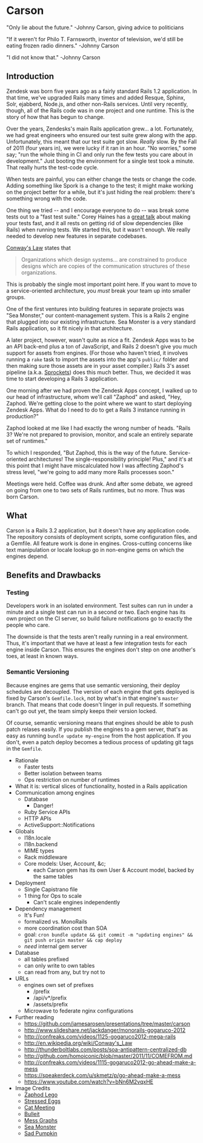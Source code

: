 # Carson

"Only lie about the future." -Johnny Carson, giving advice to politicians

"If it weren't for Philo T. Farnsworth, inventor of television, we'd still be
eating frozen radio dinners." -Johnny Carson

"I did not know that." -Johnny Carson

## Introduction

Zendesk was born five years ago as a fairly standard Rails 1.2 application. In
that time, we've upgraded Rails many times and added Resque, Sphinx, Solr,
ejabberd, Node.js, and other non-Rails services. Until very recently, though,
all of the Rails code was in one project and one runtime. This is the story
of how that has begun to change.

Over the years, Zendesks's main Rails application grew... a lot. Fortunately,
we had great engineers who ensured our test suite grew along with the app.
Unfortunately, this meant that our test suite got slow. *Really* slow. By
the Fall of 2011 (four years in), we were lucky if it ran in an hour.
"No worries," some say; "run the whole thing in CI and only run the few tests
you care about in development." Just booting the environment for a single
test took a minute. That really hurts the test-code cycle.

When tests are painful, you can either change the tests or change the code.
Adding something like Spork is a change to the test; it might make working on
the project better for a while, but it's just hiding the real problem: there's
something wrong with the code.

One thing we tried -- and I encourage everyone to do -- was break some tests
out to a "fast test suite." Corey Haines has a
[great talk](https://www.youtube.com/watch?v=bNn6M2vqxHE) about making your
tests fast, and it all rests on getting rid of slow dependencies (like Rails)
when running tests. We started this, but it wasn't enough. We really needed
to develop new features in separate codebases.

[Conway's Law](http://en.wikipedia.org/wiki/Conway's_Law) states that

> Organizations which design systems... are constrained to produce designs
> which are copies of the communication structures of these organizations.

This is probably the single most important point here. If you want to move to
a service-oriented architecture, you *must* break your team up into smaller
groups.

One of the first ventures into building features in separate projects was
"Sea Monster," our content-management system. This is a Rails 2 engine that
plugged into our existing infrastructure. Sea Monster is a very standard Rails
application, so it fit nicely in that architecture.

A later project, however, wasn't quite as nice a fit. Zendesk Apps was to
be an API back-end plus a ton of JavaScript, and Rails 2 doesn't give you
much support for assets from engines. (For those who haven't tried, it involves
running a `rake` task to import the assets into the app's `public/` folder
and then making sure those assets are in your asset compiler.) Rails 3's
asset pipeline (a.k.a. [Sprockets](https://github.com/sstephenson/sprockets))
does this much better. Thus, we decided it was time to start developing a
Rails 3 application.

One morning after we had proven the Zendesk Apps concept, I walked up to our
head of infrastructure, whom we'll call "Zaphod" and asked, "Hey, Zaphod. We're
getting close to the point where we want to start deploying Zendesk Apps. What
do I need to do to get a Rails 3 instance running in production?"

Zaphod looked at me like I had exactly the wrong number of heads. "Rails 3?
We're not prepared to provision, monitor, and scale an entirely separate set of
runtimes."

To which I responded, "But Zaphod, this is the way of the future. Service-
oriented architectures! The single-responsibility principle! Plus," and it's at
this point that I might have miscalculated how I was affecting Zaphod's stress
level, "we're going to add many more Rails processes soon."

Meetings were held. Coffee was drunk. And after some debate, we agreed on
going from one to two sets of Rails runtimes, but no more. Thus was born
Carson.

## What

Carson is a Rails 3.2 application, but it doesn't have any application code.
The repository consists of deployment scripts, some configuration files,
and a Gemfile. All feature work is done in engines. Cross-cutting concerns
like text manipulation or locale lookup go in non-engine gems on which the
engines depend.

## Benefits and Drawbacks

### Testing

Developers work in an isolated environment. Test suites can run in under a
minute and a single test can run in a second or two. Each engine has its
own project on the CI server, so build failure notifications go to exactly
the people who care.

The downside is that the tests aren't really running in a real environment.
Thus, it's important that we have at least a few integration tests for each
engine inside Carson. This ensures the engines don't step on one another's
toes, at least in known ways.

### Semantic Versioning

Because engines are gems that use semantic versioning, their deploy schedules
are decoupled. The version of each engine that gets deployed is fixed by
Carson's `Gemfile.lock`, not by what's in that engine's `master` branch. That
means that code doesn't linger in pull requests. If something can't go out yet,
the team simply keeps their version locked.

Of course, semantic versioning means that engines should be able to push patch
relases easily. If you publish the engines to a gem server, that's as easy as
running `bundle update my-engine` from the host application. If you don't,
even a patch deploy becomes a tedious process of updating git tags in the
`Gemfile`.

 * Rationale
   * Faster tests
   * Better isolation between teams
   * Ops restriction on number of runtimes
 * What it is: vertical slices of functionality, hosted in a Rails application
 * Communication among engines
   * Database
     * Danger!
   * Ruby Service APIs
   * HTTP APIs
   * ActiveSupport::Notifications
 * Globals
   * I18n.locale
   * I18n.backend
   * MIME types
   * Rack middleware
   * Core models: User, Account, &c;
     * each Carson gem has its own User & Account model, backed by the same tables
 * Deployment
   * Single Capistrano file
   * 1 thing for Ops to scale
     * Can't scale engines independently
 * Dependency management
   * It's Fun!
   * formalized vs. MonoRails
   * more coordination cost than SOA
   * goal: `cron bundle update && git commit -m "updating engines" && git push origin master && cap deploy`
   * *need* internal gem server
 * Database
   * all tables prefixed
   * can only write to own tables
   * can read from any, but try not to
 * URLs
   * engines own set of prefixes
     * /prefix
     * /api/v*/prefix
     * /assets/prefix
   * Microwave to federate nginx configurations
 * Further reading
   * https://github.com/jamesarosen/presentations/tree/master/carson
   * http://www.slideshare.net/jackdanger/monorails-gogaruco-2012
   * http://confreaks.com/videos/1125-gogaruco2012-mega-rails
   * http://en.wikipedia.org/wiki/Conway's_Law
   * http://thunderboltlabs.com/posts/soa-antipattern-centralized-db
   * http://github.com/homoiconic/blob/master/2011/11/COMEFROM.md
   * http://confreaks.com/videos/1115-gogaruco2012-go-ahead-make-a-mess
   * https://speakerdeck.com/u/skmetz/p/go-ahead-make-a-mess
   * https://www.youtube.com/watch?v=bNn6M2vqxHE
 * Image Credits
   * [Zaphod Lego](http://www.flickr.com/photos/bladewood/2839103821/)
   * [Stressed Eggs](http://www.flickr.com/photos/topgold/6273248505/)
   * [Cat Meeting](http://cheezburger.com/5833564416)
   * [Bulleit](http://www.flickr.com/photos/9525555@N07/6071862938/)
   * [Mess Graphs](https://speakerdeck.com/u/skmetz/p/go-ahead-make-a-mess)
   * [Sea Monster](http://www.flickr.com/photos/btsiders/74652478/)
   * [Sad Pumpkin](http://www.flickr.com/photos/nathaninsandiego/4061850729/)